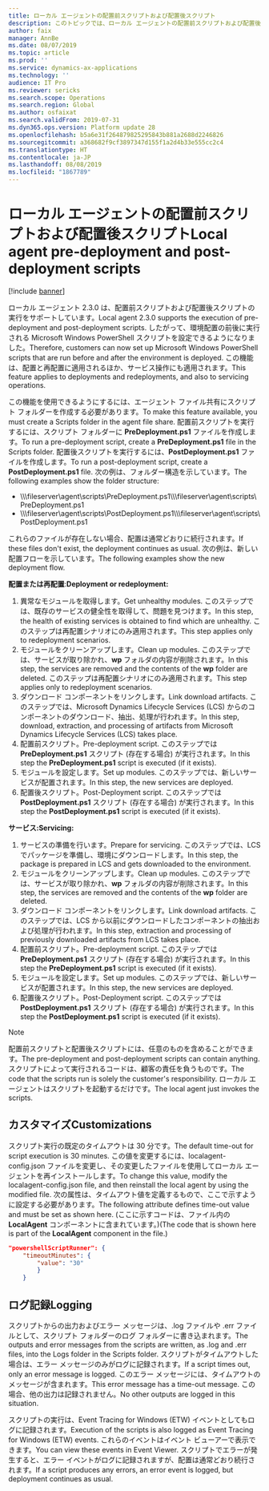 ```yaml
---
title: ローカル エージェントの配置前スクリプトおよび配置後スクリプト
description: このトピックでは、ローカル エージェントの配置前スクリプトおよび配置後スクリプトに関する情報を提供します。
author: faix
manager: AnnBe
ms.date: 08/07/2019
ms.topic: article
ms.prod: ''
ms.service: dynamics-ax-applications
ms.technology: ''
audience: IT Pro
ms.reviewer: sericks
ms.search.scope: Operations
ms.search.region: Global
ms.author: osfaixat
ms.search.validFrom: 2019-07-31
ms.dyn365.ops.version: Platform update 28
ms.openlocfilehash: b5a6e31f264879825295843b881a2688d2246826
ms.sourcegitcommit: a368682f9cf3897347d155f1a2d4b33e555cc2c4
ms.translationtype: HT
ms.contentlocale: ja-JP
ms.lasthandoff: 08/08/2019
ms.locfileid: "1867789"
---
```

# <a name="local-agent-pre-deployment-and-post-deployment-scripts"></a><span data-ttu-id="17b8b-103">ローカル エージェントの配置前スクリプトおよび配置後スクリプト</span><span class="sxs-lookup"><span data-stu-id="17b8b-103">Local agent pre-deployment and post-deployment scripts</span></span>

[!include [banner](../includes/banner.md)]

<span data-ttu-id="17b8b-104">ローカル エージェント 2.3.0 は、配置前スクリプトおよび配置後スクリプトの実行をサポートしています。</span><span class="sxs-lookup"><span data-stu-id="17b8b-104">Local agent 2.3.0 supports the execution of pre-deployment and post-deployment scripts.</span></span> <span data-ttu-id="17b8b-105">したがって、環境配置の前後に実行される Microsoft Windows PowerShell スクリプトを設定できるようになりました。</span><span class="sxs-lookup"><span data-stu-id="17b8b-105">Therefore, customers can now set up Microsoft Windows PowerShell scripts that are run before and after the environment is deployed.</span></span> <span data-ttu-id="17b8b-106">この機能は、配置と再配置に適用されるほか、サービス操作にも適用されます。</span><span class="sxs-lookup"><span data-stu-id="17b8b-106">This feature applies to deployments and redeployments, and also to servicing operations.</span></span>

<span data-ttu-id="17b8b-107">この機能を使用できるようにするには、エージェント ファイル共有にスクリプト フォルダーを作成する必要があります。</span><span class="sxs-lookup"><span data-stu-id="17b8b-107">To make this feature available, you must create a Scripts folder in the agent file share.</span></span> <span data-ttu-id="17b8b-108">配置前スクリプトを実行するには、スクリプト フォルダーに **PreDeployment.ps1** ファイルを作成します。</span><span class="sxs-lookup"><span data-stu-id="17b8b-108">To run a pre-deployment script, create a **PreDeployment.ps1** file in the Scripts folder.</span></span> <span data-ttu-id="17b8b-109">配置後スクリプトを実行するには、**PostDeployment.ps1** ファイルを作成します。</span><span class="sxs-lookup"><span data-stu-id="17b8b-109">To run a post-deployment script, create a **PostDeployment.ps1** file.</span></span> <span data-ttu-id="17b8b-110">次の例は、フォルダー構造を示しています。</span><span class="sxs-lookup"><span data-stu-id="17b8b-110">The following examples show the folder structure:</span></span>

- <span data-ttu-id="17b8b-111">\\\\\\fileserver\\agent\\scripts\\PreDeployment.ps1</span><span class="sxs-lookup"><span data-stu-id="17b8b-111">\\\\\\fileserver\\agent\\scripts\\PreDeployment.ps1</span></span>
- <span data-ttu-id="17b8b-112">\\\\\\fileserver\\agent\\scripts\\PostDeployment.ps1</span><span class="sxs-lookup"><span data-stu-id="17b8b-112">\\\\\\fileserver\\agent\\scripts\\PostDeployment.ps1</span></span>

<span data-ttu-id="17b8b-113">これらのファイルが存在しない場合、配置は通常どおりに続行されます。</span><span class="sxs-lookup"><span data-stu-id="17b8b-113">If these files don't exist, the deployment continues as usual.</span></span> <span data-ttu-id="17b8b-114">次の例は、新しい配置フローを示しています。</span><span class="sxs-lookup"><span data-stu-id="17b8b-114">The following examples show the new deployment flow.</span></span>

<span data-ttu-id="17b8b-115">**配置または再配置**:</span><span class="sxs-lookup"><span data-stu-id="17b8b-115">**Deployment or redeployment:**</span></span>

1. <span data-ttu-id="17b8b-116">異常なモジュールを取得します。</span><span class="sxs-lookup"><span data-stu-id="17b8b-116">Get unhealthy modules.</span></span> <span data-ttu-id="17b8b-117">このステップでは、既存のサービスの健全性を取得して、問題を見つけます。</span><span class="sxs-lookup"><span data-stu-id="17b8b-117">In this step, the health of existing services is obtained to find which are unhealthy.</span></span> <span data-ttu-id="17b8b-118">このステップは再配置シナリオにのみ適用されます。</span><span class="sxs-lookup"><span data-stu-id="17b8b-118">This step applies only to redeployment scenarios.</span></span>
2. <span data-ttu-id="17b8b-119">モジュールをクリーンアップします。</span><span class="sxs-lookup"><span data-stu-id="17b8b-119">Clean up modules.</span></span> <span data-ttu-id="17b8b-120">このステップでは、サービスが取り除かれ、**wp** フォルダの内容が削除されます。</span><span class="sxs-lookup"><span data-stu-id="17b8b-120">In this step, the services are removed and the contents of the **wp** folder are deleted.</span></span> <span data-ttu-id="17b8b-121">このステップは再配置シナリオにのみ適用されます。</span><span class="sxs-lookup"><span data-stu-id="17b8b-121">This step applies only to redeployment scenarios.</span></span>
3. <span data-ttu-id="17b8b-122">ダウンロード コンポーネントをリンクします。</span><span class="sxs-lookup"><span data-stu-id="17b8b-122">Link download artifacts.</span></span> <span data-ttu-id="17b8b-123">このステップでは、Microsoft Dynamics Lifecycle Services (LCS) からのコンポーネントのダウンロード、抽出、処理が行われます。</span><span class="sxs-lookup"><span data-stu-id="17b8b-123">In this step, download, extraction, and processing of artifacts from Microsoft Dynamics Lifecycle Services (LCS) takes place.</span></span>
4. <span data-ttu-id="17b8b-124">配置前スクリプト。</span><span class="sxs-lookup"><span data-stu-id="17b8b-124">Pre-deployment script.</span></span> <span data-ttu-id="17b8b-125">このステップでは **PreDeployment.ps1** スクリプト (存在する場合) が実行されます。</span><span class="sxs-lookup"><span data-stu-id="17b8b-125">In this step the **PreDeployment.ps1** script is executed (if it exists).</span></span>
5. <span data-ttu-id="17b8b-126">モジュールを設定します。</span><span class="sxs-lookup"><span data-stu-id="17b8b-126">Set up modules.</span></span> <span data-ttu-id="17b8b-127">このステップでは、新しいサービスが配置されます。</span><span class="sxs-lookup"><span data-stu-id="17b8b-127">In this step, the new services are deployed.</span></span>
6. <span data-ttu-id="17b8b-128">配置後スクリプト。</span><span class="sxs-lookup"><span data-stu-id="17b8b-128">Post-Deployment script.</span></span> <span data-ttu-id="17b8b-129">このステップでは **PostDeployment.ps1** スクリプト (存在する場合) が実行されます。</span><span class="sxs-lookup"><span data-stu-id="17b8b-129">In this step the **PostDeployment.ps1** script is executed (if it exists).</span></span>

<span data-ttu-id="17b8b-130">**サービス:**</span><span class="sxs-lookup"><span data-stu-id="17b8b-130">**Servicing:**</span></span>

1. <span data-ttu-id="17b8b-131">サービスの準備を行います。</span><span class="sxs-lookup"><span data-stu-id="17b8b-131">Prepare for servicing.</span></span> <span data-ttu-id="17b8b-132">このステップでは、LCS でパッケージを準備し、環境にダウンロードします。</span><span class="sxs-lookup"><span data-stu-id="17b8b-132">In this step, the package is prepared in LCS and gets downloaded to the environment.</span></span>
2. <span data-ttu-id="17b8b-133">モジュールをクリーンアップします。</span><span class="sxs-lookup"><span data-stu-id="17b8b-133">Clean up modules.</span></span> <span data-ttu-id="17b8b-134">このステップでは、サービスが取り除かれ、**wp** フォルダの内容が削除されます。</span><span class="sxs-lookup"><span data-stu-id="17b8b-134">In this step, the services are removed and the contents of the **wp** folder are deleted.</span></span>
3. <span data-ttu-id="17b8b-135">ダウンロード コンポーネントをリンクします。</span><span class="sxs-lookup"><span data-stu-id="17b8b-135">Link download artifacts.</span></span> <span data-ttu-id="17b8b-136">このステップでは、LCS から以前にダウンロードしたコンポーネントの抽出および処理が行われます。</span><span class="sxs-lookup"><span data-stu-id="17b8b-136">In this step, extraction and processing of previously downloaded artifacts from LCS takes place.</span></span>
4. <span data-ttu-id="17b8b-137">配置前スクリプト。</span><span class="sxs-lookup"><span data-stu-id="17b8b-137">Pre-deployment script.</span></span> <span data-ttu-id="17b8b-138">このステップでは **PreDeployment.ps1** スクリプト (存在する場合) が実行されます。</span><span class="sxs-lookup"><span data-stu-id="17b8b-138">In this step the **PreDeployment.ps1** script is executed (if it exists).</span></span>
5. <span data-ttu-id="17b8b-139">モジュールを設定します。</span><span class="sxs-lookup"><span data-stu-id="17b8b-139">Set up modules.</span></span> <span data-ttu-id="17b8b-140">このステップでは、新しいサービスが配置されます。</span><span class="sxs-lookup"><span data-stu-id="17b8b-140">In this step, the new services are deployed.</span></span>
6. <span data-ttu-id="17b8b-141">配置後スクリプト。</span><span class="sxs-lookup"><span data-stu-id="17b8b-141">Post-Deployment script.</span></span> <span data-ttu-id="17b8b-142">このステップでは **PostDeployment.ps1** スクリプト (存在する場合) が実行されます。</span><span class="sxs-lookup"><span data-stu-id="17b8b-142">In this step the **PostDeployment.ps1** script is executed (if it exists).</span></span>

> [!NOTE]
> <span data-ttu-id="17b8b-143">配置前スクリプトと配置後スクリプトには、任意のものを含めることができます。</span><span class="sxs-lookup"><span data-stu-id="17b8b-143">The pre-deployment and post-deployment scripts can contain anything.</span></span> <span data-ttu-id="17b8b-144">スクリプトによって実行されるコードは、顧客の責任を負うものです。</span><span class="sxs-lookup"><span data-stu-id="17b8b-144">The code that the scripts run is solely the customer's responsibility.</span></span> <span data-ttu-id="17b8b-145">ローカル エージェントはスクリプトを起動するだけです。</span><span class="sxs-lookup"><span data-stu-id="17b8b-145">The local agent just invokes the scripts.</span></span>

## <a name="customizations"></a><span data-ttu-id="17b8b-146">カスタマイズ</span><span class="sxs-lookup"><span data-stu-id="17b8b-146">Customizations</span></span>

<span data-ttu-id="17b8b-147">スクリプト実行の既定のタイムアウトは 30 分です。</span><span class="sxs-lookup"><span data-stu-id="17b8b-147">The default time-out for script execution is 30 minutes.</span></span> <span data-ttu-id="17b8b-148">この値を変更するには、localagent-config.json ファイルを変更し、その変更したファイルを使用してローカル エージェントを再インストールします。</span><span class="sxs-lookup"><span data-stu-id="17b8b-148">To change this value, modify the localagent-config.json file, and then reinstall the local agent by using the modified file.</span></span> <span data-ttu-id="17b8b-149">次の属性は、タイムアウト値を定義するもので、ここで示すように設定する必要があります。</span><span class="sxs-lookup"><span data-stu-id="17b8b-149">The following attribute defines time-out value and must be set as shown here.</span></span> <span data-ttu-id="17b8b-150">(ここに示すコードは、ファイル内の **LocalAgent** コンポーネントに含まれています。)</span><span class="sxs-lookup"><span data-stu-id="17b8b-150">(The code that is shown here is part of the **LocalAgent** component in the file.)</span></span>

```json
"powershellScriptRunner": {
    "timeoutMinutes": {
        "value": "30"
        }
    }
```

## <a name="logging"></a><span data-ttu-id="17b8b-151">ログ記録</span><span class="sxs-lookup"><span data-stu-id="17b8b-151">Logging</span></span>

<span data-ttu-id="17b8b-152">スクリプトからの出力およびエラー メッセージは、.log ファイルや .err ファイルとして、スクリプト フォルダーのログ フォルダーに書き込まれます。</span><span class="sxs-lookup"><span data-stu-id="17b8b-152">The outputs and error messages from the scripts are written, as .log and .err files, into the Logs folder in the Scripts folder.</span></span> <span data-ttu-id="17b8b-153">スクリプトがタイムアウトした場合は、エラー メッセージのみがログに記録されます。</span><span class="sxs-lookup"><span data-stu-id="17b8b-153">If a script times out, only an error message is logged.</span></span> <span data-ttu-id="17b8b-154">このエラー メッセージには、タイムアウトのメッセージが含まれます。</span><span class="sxs-lookup"><span data-stu-id="17b8b-154">This error message has a time-out message.</span></span> <span data-ttu-id="17b8b-155">この場合、他の出力は記録されません。</span><span class="sxs-lookup"><span data-stu-id="17b8b-155">No other outputs are logged in this situation.</span></span>

<span data-ttu-id="17b8b-156">スクリプトの実行は、Event Tracing for Windows (ETW) イベントとしてもログに記録されます。</span><span class="sxs-lookup"><span data-stu-id="17b8b-156">Execution of the scripts is also logged as Event Tracing for Windows (ETW) events.</span></span> <span data-ttu-id="17b8b-157">これらのイベントはイベント ビューアーで表示できます。</span><span class="sxs-lookup"><span data-stu-id="17b8b-157">You can view these events in Event Viewer.</span></span> <span data-ttu-id="17b8b-158">スクリプトでエラーが発生すると、エラー イベントがログに記録されますが、配置は通常どおり続行されます。</span><span class="sxs-lookup"><span data-stu-id="17b8b-158">If a script produces any errors, an error event is logged, but deployment continues as usual.</span></span>

